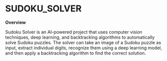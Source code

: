 # SUDOKU_SOLVER
**Overview**

Sudoku Solver is an AI-powered project that uses computer vision techniques, deep learning, and backtracking algorithms to automatically solve Sudoku puzzles. The solver can take an image of a Sudoku puzzle as input, extract individual digits, recognize them using a deep learning model, and then apply a backtracking algorithm to find the correct solution.


